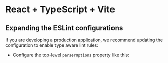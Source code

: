 # React + TypeScript + Vite


## Expanding the ESLint configurations

If you are developing a production application, we recommend updating the configuration to enable type aware lint rules:

- Configure the top-level `parserOptions` property like this:




